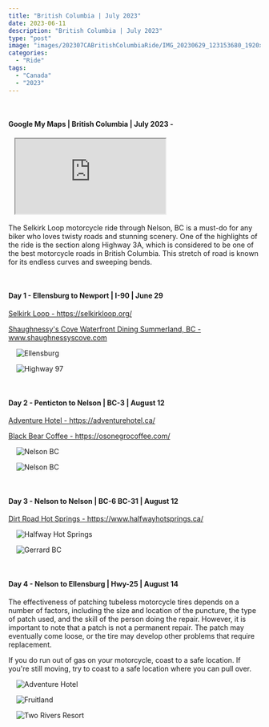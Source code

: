 ```yaml
---
title: "British Columbia | July 2023"
date: 2023-06-11
description: "British Columbia | July 2023"
type: "post"
image: "images/202307CABritishColumbiaRide/IMG_20230629_123153680_1920x1080x75.jpg"
categories: 
  - "Ride"
tags:
  - "Canada"
  - "2023"
---
```


<!-- Start ******************** MyMap01 ******************** Start -->	
<br>	
<h4>	
	Google My Maps | British Columbia | July 2023 -
</h4>	
<div class="embed-responsive embed-responsive-1by1">	
   <iframe 	
        src="https://www.google.com/maps/d/embed?mid=1R-iyeG-4AUypU9GZFtxUeZRa0a0KqtU&ehbc=2E312F"
        title=	"Google My Maps"
        loading="lazy"
    > 	
    </iframe>	
</div>
<p>
The Selkirk Loop motorcycle ride through Nelson, BC is a must-do for any biker who loves twisty roads and stunning scenery. One of the highlights of the ride is the section along Highway 3A, which is considered to be one of the best motorcycle roads in British Columbia. This stretch of road is known for its endless curves and sweeping bends.
</p>
<!-- End ******************** MyMap01 ******************* End -->
<!-- Start ******************** Item01 ******************** Start -->	
<br>	
<h4>	
	Day 1 - Ellensburg to Newport | I-90 | June 29
</h4>	
<p>	
  <a 
    href=https://selkirkloop.org/
    target="_blank">	
    Selkirk Loop - https://selkirkloop.org/
  </a>
</p>
<p>	
  <a 
    href=www.shaughnessyscove.com
    target="_blank">	
    Shaughnessy's Cove Waterfront Dining Summerland, BC - www.shaughnessyscove.com
  </a>
</p>
<p>	
    <img 	
      src=	"/images/202307CABritishColumbiaRide/IMG_20230629_130307571_HDR_1920x1080x75.jpg"
      alt=	"Ellensburg"
      loading= "lazy"
    >	
</p>
<p>	
    <img 	
      src=	"/images/202306CABritishColumbiaRide/IMG_20230611_182259879_HDR_1920x1080x75.jpg"
      alt=	"Highway 97"
      loading= "lazy"
    >	
</p>

<!-- End ******************** Item01 ******************** End -->	
<!-- Start ******************** Item02 ******************** Start -->	
<br>	
<h4>	
	Day 2 - Penticton to Nelson | BC-3 | August 12
</h4>	
<p>	
  <a 
    href=https://adventurehotel.ca/
    target="_blank">	
    Adventure Hotel - https://adventurehotel.ca/
  </a>
</p>
<p>	
  <a 
    href=https://osonegrocoffee.com/
    target="_blank">	
    Black Bear Coffee - https://osonegrocoffee.com/
  </a>
</p>
<p>	
    <img 	
      src=	"/images/202306CABritishColumbiaRide/IMG_20230612_183201577_1920x1080x75.jpg"
      alt=	"Nelson BC"
      loading= "lazy"
    >	
</p>
<p>	
    <img 	
      src=	"/images/202306CABritishColumbiaRide/IMG_20230613_074430784_HDR_1920x1080x75.jpg"
      alt=	"Nelson BC"
      loading= "lazy"
    >	
</p>

<!-- End ******************** Item02 ******************** End -->	
<!-- Start ******************** Item03 ******************** Start -->	
<br>	
<h4>	
	Day 3 - Nelson to Nelson | BC-6 BC-31 | August 12
</h4>	
<p>	
  <a 
    href=https://www.halfwayhotsprings.ca/
    target="_blank">	
    Dirt Road Hot Springs - https://www.halfwayhotsprings.ca/
  </a>
</p>
<p>	
    <img 	
      src=	"/images/202306CABritishColumbiaRide/IMG_20230613_112423049_1920x1080x75.jpg"
      alt=	"Halfway Hot Springs"
      loading= "lazy"
    >	
</p>
<p>	
    <img 	
      src=	"/images/202306CABritishColumbiaRide/IMG_20230613_153209484_1920x1080x75.jpg"
      alt=	"Gerrard BC"
      loading= "lazy"
    >	
</p>
<!-- End ******************** Item03 ******************** End -->
<!-- Start ******************** Item04 ******************** Start -->	
<br>	
<h4>	
	Day 4 - Nelson to Ellensburg | Hwy-25 | August 14
</h4>	
<p>
The effectiveness of patching tubeless motorcycle tires depends on a number of factors, including the size and location of the puncture, the type of patch used, and the skill of the person doing the repair. However, it is important to note that a patch is not a permanent repair. The patch may eventually come loose, or the tire may develop other problems that require replacement.

If you do run out of gas on your motorcycle, coast to a safe location. If you're still moving, try to coast to a safe location where you can pull over.
</p>
<p>	
    <img 	
      src=	"/images/202306CABritishColumbiaRide/IMG_20230614_075946414_1920x1080x75.jpg"
      alt=	"Adventure Hotel"
      loading= "lazy"
    >	
</p>
<p>	
    <img 	
      src=	"/images/202306CABritishColumbiaRide/IMG_20230614_121416805_HDR_1920x1080x75.jpg"
      alt=	"Fruitland"
      loading= "lazy"
    >	
</p>
<p>	
    <img 	
      src=	"/images/202306CABritishColumbiaRide/IMG_20230614_132322389_HDR_1920x1080x75.jpg"
      alt=	"Two Rivers Resort"
      loading= "lazy"
    >	
</p>

<!-- End ******************** Item04 ******************** End -->
